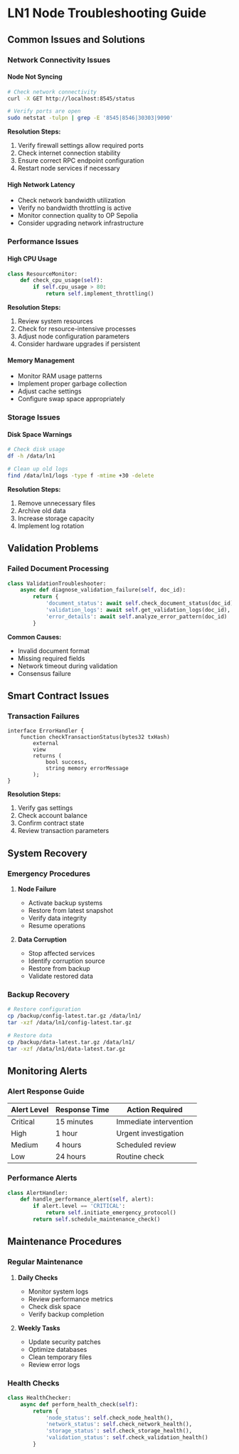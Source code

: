 # LN1 Node Troubleshooting Guide

## Common Issues and Solutions

### Network Connectivity Issues

#### Node Not Syncing
```bash
# Check network connectivity
curl -X GET http://localhost:8545/status

# Verify ports are open
sudo netstat -tulpn | grep -E '8545|8546|30303|9090'
```

**Resolution Steps:**
1. Verify firewall settings allow required ports
2. Check internet connection stability
3. Ensure correct RPC endpoint configuration
4. Restart node services if necessary

#### High Network Latency
- Check network bandwidth utilization
- Verify no bandwidth throttling is active
- Monitor connection quality to OP Sepolia
- Consider upgrading network infrastructure

### Performance Issues

#### High CPU Usage
```python
class ResourceMonitor:
    def check_cpu_usage(self):
        if self.cpu_usage > 80:
            return self.implement_throttling()
```

**Resolution Steps:**
1. Review system resources
2. Check for resource-intensive processes
3. Adjust node configuration parameters
4. Consider hardware upgrades if persistent

#### Memory Management
- Monitor RAM usage patterns
- Implement proper garbage collection
- Adjust cache settings
- Configure swap space appropriately

### Storage Issues

#### Disk Space Warnings
```bash
# Check disk usage
df -h /data/ln1

# Clean up old logs
find /data/ln1/logs -type f -mtime +30 -delete
```

**Resolution Steps:**
1. Remove unnecessary files
2. Archive old data
3. Increase storage capacity
4. Implement log rotation

## Validation Problems

### Failed Document Processing

```python
class ValidationTroubleshooter:
    async def diagnose_validation_failure(self, doc_id):
        return {
            'document_status': await self.check_document_status(doc_id),
            'validation_logs': await self.get_validation_logs(doc_id),
            'error_details': await self.analyze_error_pattern(doc_id)
        }
```

**Common Causes:**
- Invalid document format
- Missing required fields
- Network timeout during validation
- Consensus failure

## Smart Contract Issues

### Transaction Failures

```solidity
interface ErrorHandler {
    function checkTransactionStatus(bytes32 txHash)
        external
        view
        returns (
            bool success,
            string memory errorMessage
        );
}
```

**Resolution Steps:**
1. Verify gas settings
2. Check account balance
3. Confirm contract state
4. Review transaction parameters

## System Recovery

### Emergency Procedures

1. **Node Failure**
   - Activate backup systems
   - Restore from latest snapshot
   - Verify data integrity
   - Resume operations

2. **Data Corruption**
   - Stop affected services
   - Identify corruption source
   - Restore from backup
   - Validate restored data

### Backup Recovery

```bash
# Restore configuration
cp /backup/config-latest.tar.gz /data/ln1/
tar -xzf /data/ln1/config-latest.tar.gz

# Restore data
cp /backup/data-latest.tar.gz /data/ln1/
tar -xzf /data/ln1/data-latest.tar.gz
```

## Monitoring Alerts

### Alert Response Guide

| Alert Level | Response Time | Action Required |
|------------|---------------|-----------------|
| Critical   | 15 minutes    | Immediate intervention |
| High       | 1 hour        | Urgent investigation |
| Medium     | 4 hours       | Scheduled review |
| Low        | 24 hours      | Routine check |

### Performance Alerts

```python
class AlertHandler:
    def handle_performance_alert(self, alert):
        if alert.level == 'CRITICAL':
            return self.initiate_emergency_protocol()
        return self.schedule_maintenance_check()
```

## Maintenance Procedures

### Regular Maintenance

1. **Daily Checks**
   - Monitor system logs
   - Review performance metrics
   - Check disk space
   - Verify backup completion

2. **Weekly Tasks**
   - Update security patches
   - Optimize databases
   - Clean temporary files
   - Review error logs

### Health Checks

```python
class HealthChecker:
    async def perform_health_check(self):
        return {
            'node_status': self.check_node_health(),
            'network_status': self.check_network_health(),
            'storage_status': self.check_storage_health(),
            'validation_status': self.check_validation_health()
        }
```

